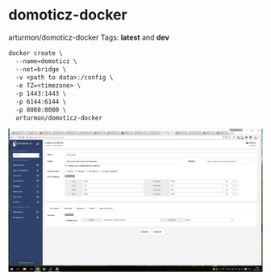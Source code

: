 # domoticz-docker
arturmon/domoticz-docker Tags: **latest** and **dev**
```
docker create \
  --name=domoticz \
  --net=bridge \
  -v <path to data>:/config \
  -e TZ=<timezone> \
  -p 1443:1443 \
  -p 6144:6144 \
  -p 8080:8080 \
  arturmon/domoticz-docker
  ```
![Иллюстрация к проекту](https://github.com/arturmon/domoticz-docker/blob/master/Безымянный.jpg)
